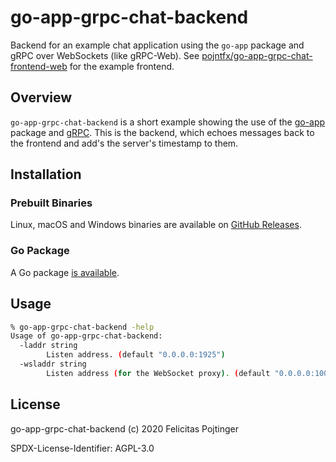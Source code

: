 # go-app-grpc-chat-backend

Backend for an example chat application using the `go-app` package and gRPC over WebSockets (like gRPC-Web). See [pojntfx/go-app-grpc-chat-frontend-web](https://github.com/pojntfx/go-app-grpc-chat-frontend-web) for the example frontend.

## Overview

`go-app-grpc-chat-backend` is a short example showing the use of the [go-app](https://github.com/maxence-charriere/go-app) package and [gRPC](https://grpc.io/). This is the backend, which echoes messages back to the frontend and add's the server's timestamp to them.

## Installation

### Prebuilt Binaries

Linux, macOS and Windows binaries are available on [GitHub Releases](https://github.com/pojntfx/go-app-grpc-chat-backend/releases).

### Go Package

A Go package [is available](https://pkg.go.dev/mod/github.com/pojntfx/go-app-grpc-chat-backend).

## Usage

```bash
% go-app-grpc-chat-backend -help
Usage of go-app-grpc-chat-backend:
  -laddr string
        Listen address. (default "0.0.0.0:1925")
  -wsladdr string
        Listen address (for the WebSocket proxy). (default "0.0.0.0:10000")
```

## License

go-app-grpc-chat-backend (c) 2020 Felicitas Pojtinger

SPDX-License-Identifier: AGPL-3.0
